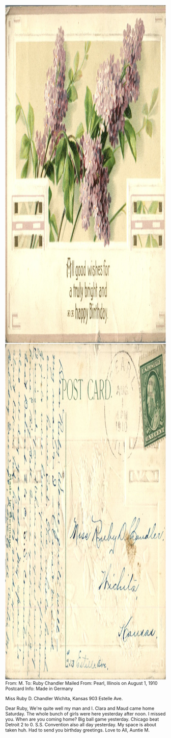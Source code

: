 <html><body><p style="text-align: left;"><img class="alignnone size-full wp-image-1341" src="/wp-content/uploads/2014/06/postcard-2014-20140613_16153034_0588.jpg" alt="postcard-2014-20140613_16153034_0588" width="1515" height="1059"> <img class="alignnone size-full wp-image-1342" src="/wp-content/uploads/2014/06/postcard-2014-20140613_16154079_0589.jpg" alt="postcard-2014-20140613_16154079_0589" width="1554" height="1052">
From: M. To: Ruby Chandler
Mailed From: Pearl, Illinois on August 1, 1910
Postcard Info: Made in Germany</p>
<p style="text-align: left;">Miss Ruby D. Chandler
Wichita, Kansas
903 Estelle Ave.

Dear Ruby,
We're quite well my man and I. Clara and Maud came home Saturday. The whole bunch of girls were here yesterday after noon. I missed you. When are you coming home? Big ball game yesterday. Chicago beat Detroit 2 to 0. S.S. Convention also all day yesterday. My space is about taken huh. Had to send you birthday greetings.
Love to All,
Auntie M.</p></body></html>
